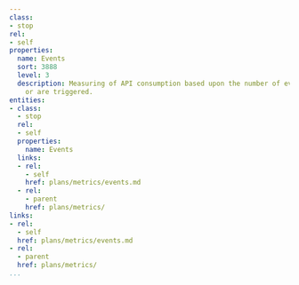 ```yaml
---
class:
- stop
rel:
- self
properties:
  name: Events
  sort: 3888
  level: 3
  description: Measuring of API consumption based upon the number of events that occur
    or are triggered.
entities:
- class:
  - stop
  rel:
  - self
  properties:
    name: Events
  links:
  - rel:
    - self
    href: plans/metrics/events.md
  - rel:
    - parent
    href: plans/metrics/
links:
- rel:
  - self
  href: plans/metrics/events.md
- rel:
  - parent
  href: plans/metrics/
...
```


